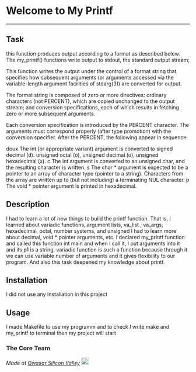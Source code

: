 # Welcome to My Printf
***

## Task
this function produces output according to a format as described below. The my_printf() functions write output to stdout, the standard output stream;

This function writes the output under the control of a format string that specifies how subsequent arguments (or arguments accessed via the variable-length argument facilities of stdarg(3)) are converted for output.

The format string is composed of zero or more directives: ordinary characters (not PERCENT), which are copied unchanged to the output stream; and conversion specifications, each of which results in fetching zero or more subsequent arguments.

Each conversion specification is introduced by the PERCENT character. The arguments must correspond properly (after type promotion) with the conversion specifier. After the PERCENT, the following appear in sequence:

doux The int (or appropriate variant) argument is converted to signed decimal (d). unsigned octal (o), unsigned decimal (u), unsigned hexadecimal (x).
c The int argument is converted to an unsigned char, and the resulting character is written.
s The char * argument is expected to be a pointer to an array of character type (pointer to a string). Characters from the array are written up to (but not including) a terminating NUL character.
p The void * pointer argument is printed in hexadecimal.
## Description
I had to learn a lot of new things to build the printf function. 
That is, I learned about variadic functions, argument lists, va_list , va_args, hexadecimal, octal, number systems, and unsigned 
I had to learn more about decimal, void * pointer arguments, etc.
I declared my_printf function and called this function int main and when I call it,
I put arguments into it and its p1 is a string, variadic function is such a function because through it we can use variable number of arguments and it gives flexibility to our program.
And also this task deepened my knowledge about printf.

## Installation
I did not use any Installation in this project  

## Usage
I made Makefile to use my programm and to check I write make and  my_printf 
 to terminal then my project will start

### The Core Team


<span><i>Made at <a href='https://qwasar.io'>Qwasar Silicon Valley</a></i></span>
<span><img alt='Qwasar Silicon Valley Logo' src='https://storage.googleapis.com/qwasar-public/qwasar-logo_50x50.png' width='20px'></span>

